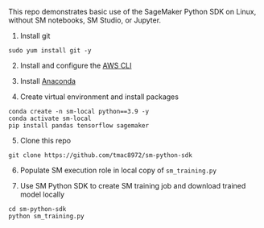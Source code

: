 This repo demonstrates basic use of the SageMaker Python SDK on Linux, without SM notebooks, SM Studio, or Jupyter.

1. Install git
```
sudo yum install git -y
```

2. Install and configure the [AWS CLI](https://docs.aws.amazon.com/cli/latest/userguide/cli-chap-getting-started.html)

3. Install [Anaconda](https://www.anaconda.com/)

4. Create virtual environment and install packages
```
conda create -n sm-local python==3.9 -y
conda activate sm-local
pip install pandas tensorflow sagemaker
```

5. Clone this repo
```
git clone https://github.com/tmac8972/sm-python-sdk
```

6. Populate SM execution role in local copy of ```sm_training.py```

7. Use SM Python SDK to create SM training job and download trained model locally
```
cd sm-python-sdk
python sm_training.py
```


